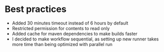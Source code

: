 # Best practices

- Added 30 minutes timeout instead of 6 hours by default
- Restricted permission for contents to read only
- Added cache for maven dependencies to make builds faster
- I decided to make workflow sequential, as setting up new runner takes
    more time than being optimized with parallel run